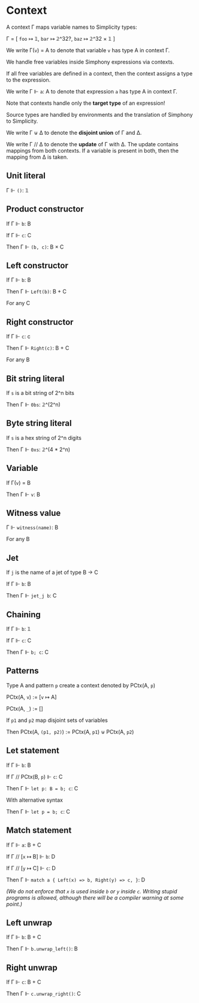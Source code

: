 # Context

A context Γ maps variable names to Simplicity types:

Γ = [ `foo` ↦ 𝟙, `bar` ↦ 𝟚^32?, `baz` ↦ 𝟚^32 × 𝟙 ]

We write Γ(`v`) = A to denote that variable `v` has type A in context Γ.

We handle free variables inside Simphony expressions via contexts.

If all free variables are defined in a context, then the context assigns a type to the expression.

We write Γ ⊩ `a`: A to denote that expression `a` has type A in context Γ.

Note that contexts handle only the **target type** of an expression!

Source types are handled by environments and the translation of Simphony to Simplicity.

We write Γ ⊎ Δ to denote the **disjoint union** of Γ and Δ.

We write Γ // Δ to denote the **update** of Γ with Δ. The update contains mappings from both contexts. If a variable is present in both, then the mapping from Δ is taken.

## Unit literal

Γ ⊩ `()`: 𝟙

## Product constructor

If Γ ⊩ `b`: B

If Γ ⊩ `c`: C

Then Γ ⊩ `(b, c)`: B × C

## Left constructor

If Γ ⊩ `b`: B

Then Γ ⊩ `Left(b)`: B + C

For any C

## Right constructor

If Γ ⊩ `c`: c

Then Γ ⊩ `Right(c)`: B + C

For any B

## Bit string literal

If `s` is a bit string of 2^n bits

Then Γ ⊩ `0bs`: 𝟚^(2^n)

## Byte string literal

If `s` is a hex string of 2^n digits

Then Γ ⊩ `0xs`: 𝟚^(4 * 2^n)

## Variable

If Γ(`v`) = B

Then Γ ⊩ `v`: B

## Witness value

Γ ⊩ `witness(name)`: B

For any B

## Jet

If `j` is the name of a jet of type B → C

If Γ ⊩ `b`: B

Then Γ ⊩ `jet_j b`: C

## Chaining

If Γ ⊩ `b`: 𝟙

If Γ ⊩ `c`: C

Then Γ ⊩ `b; c`: C

## Patterns

Type A and pattern `p` create a context denoted by PCtx(A, `p`)

PCtx(A, `v`) := [`v` ↦ A]

PCtx(A, `_`) := []

If `p1` and `p2` map disjoint sets of variables

Then PCtx(A, `(p1, p2)`) := PCtx(A, `p1`) ⊎ PCtx(A, `p2`)

## Let statement

If Γ ⊩ `b`: B

If Γ // PCtx(B, `p`) ⊩ `c`: C

Then Γ ⊩ `let p: B = b; c`: C

With alternative syntax

Then Γ ⊩ `let p = b; c`: C

## Match statement

If Γ ⊩ `a`: B + C

If Γ // [`x` ↦ B] ⊩ `b`: D

If Γ // [`y` ↦ C] ⊩ `c`: D

Then Γ ⊩ `match a { Left(x) => b, Right(y) => c, }`: D

_(We do not enforce that `x` is used inside `b` or `y` inside `c`. Writing stupid programs is allowed, although there will be a compiler warning at some point.)_

## Left unwrap

If Γ ⊩ `b`: B + C

Then Γ ⊩ `b.unwrap_left()`: B

## Right unwrap

If Γ ⊩ `c`: B + C

Then Γ ⊩ `c.unwrap_right()`: C
